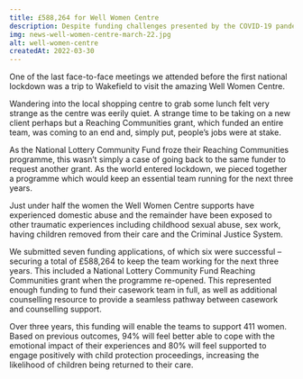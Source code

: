 ```yaml
---
title: £588,264 for Well Women Centre
description: Despite funding challenges presented by the COVID-19 pandemic, we are delighted to have helped the Well Women Centre in Wakefield raise £588,264 to fund their casework team in full.
img: news-well-women-centre-march-22.jpg
alt: well-women-centre
createdAt: 2022-03-30
---
```


One of the last face-to-face meetings we attended before the first national lockdown was a trip to Wakefield to visit the amazing Well Women Centre.

Wandering into the local shopping centre to grab some lunch felt very strange as the centre was eerily quiet. A strange time to be taking on a new client perhaps but a Reaching Communities grant, which funded an entire team, was coming to an end and, simply put, people’s jobs were at stake.

As the National Lottery Community Fund froze their Reaching Communities programme, this wasn’t simply a case of going back to the same funder to request another grant. As the world entered lockdown, we pieced together a programme which would keep an essential team running for the next three years.

Just under half the women the Well Women Centre supports have experienced domestic abuse and the remainder have been exposed to other traumatic experiences including childhood sexual abuse, sex work, having children removed from their care and the Criminal Justice System.

We submitted seven funding applications, of which six were successful – securing a total of £588,264 to keep the team working for the next three years. This included a National Lottery Community Fund Reaching Communities grant when the programme re-opened. This represented enough funding to fund their casework team in full, as well as additional counselling resource to provide a seamless pathway between casework and counselling support.

Over three years, this funding will enable the teams to support 411 women. Based on previous outcomes, 94% will feel better able to cope with the emotional impact of their experiences and 80% will feel supported to engage positively with child protection proceedings, increasing the likelihood of children being returned to their care.
